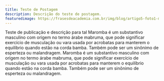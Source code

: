 ```yaml
---
title: Teste de Postagem
description: Descrição do teste de postagem.
featuredimage: https://frasesdeacademia.com.br/img/blog/artigo5-foto1-maromba-origens-significados.jpg
---
```

Teste de publicação e descrição para tal Maromba é um substantivo masculino com origem no termo árabe mabruma, que pode significar exercício de musculação ou vara usada por acrobatas para manterem o equilíbrio quando estão na corda bamba. Também pode ser um sinônimo de esperteza ou malandragem. Maromba é um substantivo masculino com origem no termo árabe mabruma, que pode significar exercício de musculação ou vara usada por acrobatas para manterem o equilíbrio quando estão na corda bamba. Também pode ser um sinônimo de esperteza ou malandragem.

